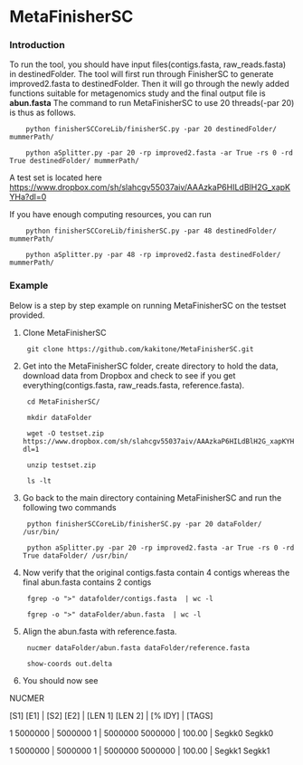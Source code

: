 # MetaFinisherSC
### Introduction ###
To run the tool, you should have input files(contigs.fasta, raw_reads.fasta) in destinedFolder. The tool will first run through FinisherSC to generate improved2.fasta to destinedFolder. Then it will go through the newly added functions suitable for metagenomics study and the final output file is **abun.fasta**
The command to run MetaFinisherSC to use 20 threads(-par 20) is thus as follows. 

        python finisherSCCoreLib/finisherSC.py -par 20 destinedFolder/ mummerPath/

        python aSplitter.py -par 20 -rp improved2.fasta -ar True -rs 0 -rd True destinedFolder/ mummerPath/


A test set is located here https://www.dropbox.com/sh/slahcgv55037aiv/AAAzkaP6HILdBlH2G_xapKYHa?dl=0  

If you have enough computing resources, you can run 

        python finisherSCCoreLib/finisherSC.py -par 48 destinedFolder/ mummerPath/

        python aSplitter.py -par 48 -rp improved2.fasta destinedFolder/ mummerPath/

### Example ###
Below is a step by step example on running MetaFinisherSC on the testset provided. 
1. Clone MetaFinisherSC
        
        git clone https://github.com/kakitone/MetaFinisherSC.git
        
2. Get into the MetaFinisherSC folder, create directory to hold the data, download data from Dropbox and check to see if you get everything(contigs.fasta, raw_reads.fasta, reference.fasta). 
        
        cd MetaFinisherSC/        

        mkdir dataFolder
        
        wget -O testset.zip  https://www.dropbox.com/sh/slahcgv55037aiv/AAAzkaP6HILdBlH2G_xapKYHa?dl=1
        
        unzip testset.zip
        
        ls -lt

3. Go back to the main directory containing MetaFinisherSC and run the following two commands
        
        python finisherSCCoreLib/finisherSC.py -par 20 dataFolder/ /usr/bin/
        
        python aSplitter.py -par 20 -rp improved2.fasta -ar True -rs 0 -rd True dataFolder/ /usr/bin/

4. Now verify that the original contigs.fasta contain 4 contigs whereas the final abun.fasta contains 2 contigs

        fgrep -o ">" datafolder/contigs.fasta  | wc -l
        
        fgrep -o ">" dataFolder/abun.fasta  | wc -l


5. Align the abun.fasta with reference.fasta. 

        nucmer dataFolder/abun.fasta dataFolder/reference.fasta         

        show-coords out.delta

6. You should now see 

NUCMER

[S1]     [E1]  |     [S2]     [E2]  |  [LEN 1]  [LEN 2]  |  [% IDY]  | [TAGS]

1  5000000  |  5000000        1  |  5000000  5000000  |   100.00  | Segkk0	Segkk0

1  5000000  |  5000000        1  |  5000000  5000000  |   100.00  | Segkk1	Segkk1

